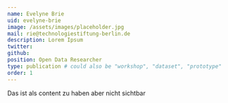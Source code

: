 ```yaml
---
name: Evelyne Brie
uid: evelyne-brie
image: /assets/images/placeholder.jpg
mail: rie@technologiestiftung-berlin.de
description: Lorem Ipsum
twitter: 
github:
position: Open Data Researcher
type: publication # could also be "workshop", "dataset", "prototype"
order: 1
---
```



Das ist als content zu haben aber nicht sichtbar
